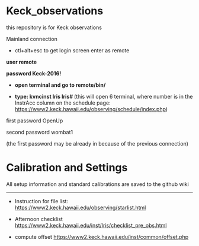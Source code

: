 # Keck_observations

this repository is for Keck observations


Mainland connection

- ctl+alt+esc to get login screen
enter as remote  

<b> user       remote </b>

<b> password   Keck-2016! </b>


- <b> open terminal and go to remote/bin/ </b>

- <b> type: kvncinst    lris lris# </b> (this will open 6 terminal, where number is in the InstrAcc column on the schedule page: https://www2.keck.hawaii.edu/observing/schedule/index.php)

first password    OpenUp

second password   wombat1

(the first password may be already in because of the previous connection)

# Calibration and Settings

All setup information and standard calibrations are saved to the github wiki

_______________________________________________________
- Instruction for file list:
https://www2.keck.hawaii.edu/observing/starlist.html


- Afternoon checklist 
https://www2.keck.hawaii.edu/inst/lris/checklist_pre_obs.html

- compute offset
https://www2.keck.hawaii.edu/inst/common/offset.php

